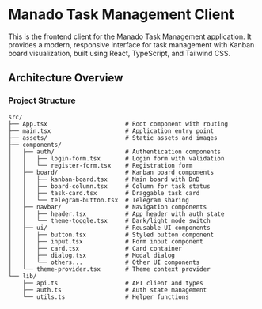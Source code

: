 # Manado Task Management Client

This is the frontend client for the Manado Task Management application. It provides a modern, responsive interface for task management with Kanban board visualization, built using React, TypeScript, and Tailwind CSS.

## Architecture Overview

### Project Structure
```
src/
├── App.tsx                      # Root component with routing
├── main.tsx                     # Application entry point
├── assets/                      # Static assets and images
├── components/
│   ├── auth/                    # Authentication components
│   │   ├── login-form.tsx       # Login form with validation
│   │   └── register-form.tsx    # Registration form
│   ├── board/                   # Kanban board components
│   │   ├── kanban-board.tsx     # Main board with DnD
│   │   ├── board-column.tsx     # Column for task status
│   │   ├── task-card.tsx        # Draggable task card
│   │   └── telegram-button.tsx  # Telegram sharing
│   ├── navbar/                  # Navigation components
│   │   ├── header.tsx           # App header with auth state
│   │   └── theme-toggle.tsx     # Dark/light mode switch
│   ├── ui/                      # Reusable UI components
│   │   ├── button.tsx           # Styled button component
│   │   ├── input.tsx            # Form input component
│   │   ├── card.tsx             # Card container
│   │   ├── dialog.tsx           # Modal dialog
│   │   └── others...            # Other UI components
│   └── theme-provider.tsx       # Theme context provider
└── lib/
    ├── api.ts                   # API client and types
    ├── auth.ts                  # Auth state management
    └── utils.ts                 # Helper functions
```